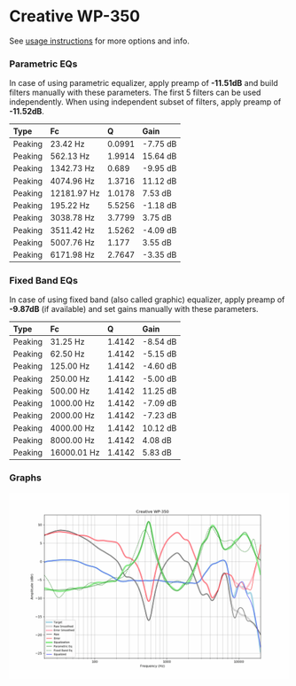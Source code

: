 # Creative WP-350
See [usage instructions](https://github.com/jaakkopasanen/AutoEq#usage) for more options and info.

### Parametric EQs
In case of using parametric equalizer, apply preamp of **-11.51dB** and build filters manually
with these parameters. The first 5 filters can be used independently.
When using independent subset of filters, apply preamp of **-11.52dB**.

| Type    | Fc          |      Q | Gain     |
|:--------|:------------|:-------|:---------|
| Peaking | 23.42 Hz    | 0.0991 | -7.75 dB |
| Peaking | 562.13 Hz   | 1.9914 | 15.64 dB |
| Peaking | 1342.73 Hz  | 0.689  | -9.95 dB |
| Peaking | 4074.96 Hz  | 1.3716 | 11.12 dB |
| Peaking | 12181.97 Hz | 1.0178 | 7.53 dB  |
| Peaking | 195.22 Hz   | 5.5256 | -1.18 dB |
| Peaking | 3038.78 Hz  | 3.7799 | 3.75 dB  |
| Peaking | 3511.42 Hz  | 1.5262 | -4.09 dB |
| Peaking | 5007.76 Hz  | 1.177  | 3.55 dB  |
| Peaking | 6171.98 Hz  | 2.7647 | -3.35 dB |

### Fixed Band EQs
In case of using fixed band (also called graphic) equalizer, apply preamp of **-9.87dB**
(if available) and set gains manually with these parameters.

| Type    | Fc          |      Q | Gain     |
|:--------|:------------|:-------|:---------|
| Peaking | 31.25 Hz    | 1.4142 | -8.54 dB |
| Peaking | 62.50 Hz    | 1.4142 | -5.15 dB |
| Peaking | 125.00 Hz   | 1.4142 | -4.60 dB |
| Peaking | 250.00 Hz   | 1.4142 | -5.00 dB |
| Peaking | 500.00 Hz   | 1.4142 | 11.25 dB |
| Peaking | 1000.00 Hz  | 1.4142 | -7.09 dB |
| Peaking | 2000.00 Hz  | 1.4142 | -7.23 dB |
| Peaking | 4000.00 Hz  | 1.4142 | 10.12 dB |
| Peaking | 8000.00 Hz  | 1.4142 | 4.08 dB  |
| Peaking | 16000.01 Hz | 1.4142 | 5.83 dB  |

### Graphs
![](./Creative%20WP-350.png)